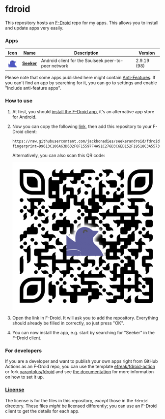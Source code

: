 # fdroid
This repository hosts an [F-Droid](https://f-droid.org/) repo for my apps. This allows you to install and update apps very easily.

### Apps

<!-- This table is auto-generated. Do not edit -->
| Icon | Name | Description | Version |
| --- | --- | --- | --- |
| <a href="https://github.com/jackBonadies/SeekerAndroid"><img src="fdroid/repo/icons/com.companyname.andriodapp1.98.png" alt="Seeker icon" width="36px" height="36px"></a> | [**Seeker**](https://github.com/jackBonadies/SeekerAndroid) | Android client for the Soulseek peer-to-peer network | 2.9.19 (98) |
<!-- end apps table -->

Please note that some apps published here might contain [Anti-Features](https://f-droid.org/en/docs/Anti-Features/). If you can't find an app by searching for it, you can go to settings and enable "Include anti-feature apps".

### How to use
1. At first, you should [install the F-Droid app](https://f-droid.org/), it's an alternative app store for Android.
2. Now you can copy the following [link](https://raw.githubusercontent.com/jackbonadies/seekerandroid/fdroid/fdroid/repo?fingerprint=D9613C106A63D632F0F15597F4A91C276D3C6ED152F19518C3A5573BF8DA2375), then add this repository to your F-Droid client:

    ```
    https://raw.githubusercontent.com/jackbonadies/seekerandroid/fdroid/fdroid/repo?fingerprint=D9613C106A63D632F0F15597F4A91C276D3C6ED152F19518C3A5573BF8DA2375
    ```

    Alternatively, you can also scan this QR code:

    <p align="center">
      <img src=".github/qrcode.png?raw=true" alt="F-Droid repo QR code"/>
    </p>

3. Open the link in F-Droid. It will ask you to add the repository. Everything should already be filled in correctly, so just press "OK".
4. You can now install the app, e.g. start by searching for "Seeker" in the F-Droid client.

### For developers
If you are a developer and want to publish your own apps right from GitHub Actions as an F-Droid repo, you can use the template [efreak/fdroid-action](https://github.com/efreak/fdroid-action) or fork [xarantolus/fdroid](https://github.com/xarantolus/fdroid) and see  [the documentation](setup.md) for more information on how to set it up.

### [License](LICENSE)
The license is for the files in this repository, *except* those in the `fdroid` directory. These files *might* be licensed differently; you can use an F-Droid client to get the details for each app.
